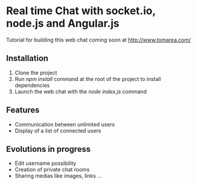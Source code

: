 # Real time Chat with socket.io, node.js and Angular.js

Tutorial for building this web chat coming soon at http://www.tomarea.com/

## Installation

1. Clone the project
2. Run <i>npm install</i> command at the root of the project to install dependencies
3. Launch the web chat with the <i>node index.js</i> command

## Features 

- Communication between unlimited users
- Display of a list of connected users


## Evolutions in progress

- Edit username possibility
- Creation of private chat rooms
- Sharing medias like images, links ...


